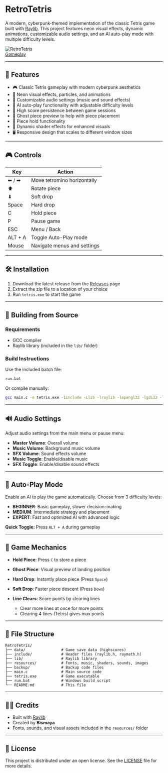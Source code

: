# RetroTetris

A modern, cyberpunk-themed implementation of the classic Tetris game built with [Raylib](https://www.raylib.com/). This project features neon visual effects, dynamic animations, customizable audio settings, and an AI auto-play mode with multiple difficulty levels.

![RetroTetris](screenshot-placeholder.png)  
[Gameplay](image.png)

---

## 🚀 Features

- 🎮 Classic Tetris gameplay with modern cyberpunk aesthetics  
- 🌈 Neon visual effects, particles, and animations  
- 🎵 Customizable audio settings (music and sound effects)  
- 🤖 AI auto-play functionality with adjustable difficulty levels  
- 💾 High score persistence between game sessions  
- 👻 Ghost piece preview to help with piece placement  
- 🔄 Piece hold functionality  
- 🎨 Dynamic shader effects for enhanced visuals  
- 🖥️ Responsive design that scales to different window sizes  

---

## 🎮 Controls

| Key        | Action                        |
|------------|-------------------------------|
| ⬅ / ➡     | Move tetromino horizontally   |
| ⬆         | Rotate piece                  |
| ⬇         | Soft drop                     |
| Space      | Hard drop                     |
| C          | Hold piece                    |
| P          | Pause game                    |
| ESC        | Menu / Back                   |
| ALT + A    | Toggle Auto-Play mode         |
| Mouse      | Navigate menus and settings   |

---

## 🛠️ Installation

1. Download the latest release from the [Releases](#) page  
2. Extract the zip file to a location of your choice  
3. Run `tetris.exe` to start the game  

---

## 🧱 Building from Source

### Requirements
- GCC compiler  
- Raylib library (included in the `lib/` folder)  

### Build Instructions
Use the included batch file:
```bash
run.bat
````

Or compile manually:

```bash
gcc main.c -o tetris.exe -Iinclude -Llib -lraylib -lopengl32 -lgdi32 -lwinmm
```

---

## 🔊 Audio Settings

Adjust audio settings from the main menu or pause menu:

* **Master Volume**: Overall volume
* **Music Volume**: Background music volume
* **SFX Volume**: Sound effects volume
* **Music Toggle**: Enable/disable music
* **SFX Toggle**: Enable/disable sound effects

---

## 🤖 Auto-Play Mode

Enable an AI to play the game automatically. Choose from 3 difficulty levels:

* **BEGINNER**: Basic gameplay, slower decision-making
* **MEDIUM**: Intermediate strategy and placement
* **EXPERT**: Fast and optimized AI with advanced logic

**Quick Toggle:** Press `ALT + A` during gameplay

---

## 🧩 Game Mechanics

* **Hold Piece**: Press `C` to store a piece
* **Ghost Piece**: Visual preview of landing position
* **Hard Drop**: Instantly place piece (Press `Space`)
* **Soft Drop**: Faster piece descent (Press `Down`)
* **Line Clears**: Score points by clearing lines

  * Clear more lines at once for more points
  * Clearing 4 lines (Tetris) gives max points

---

## 📁 File Structure

```
RetroTetris/
├── data/                # Game save data (highscores)
├── include/             # Header files (raylib.h, raymath.h)
├── lib/                 # Raylib library
├── resources/           # Fonts, music, shaders, sounds, images
├── backup/              # Backup code files
├── main.c               # Main source code
├── tetris.exe           # Game executable
├── run.bat              # Windows build script
└── README.md            # This file
```

---

## 🧑‍💻 Credits

* Built with [Raylib](https://www.raylib.com)
* Created by **Bismaya**
* Fonts, sounds, and visual assets included in the `resources/` folder

---

## 📄 License

This project is distributed under an open license.
See the [LICENSE](LICENSE) file for more details.